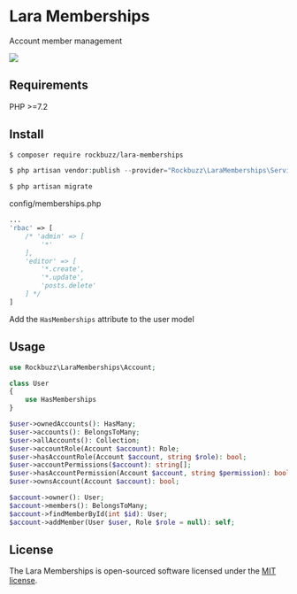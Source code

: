 # Lara Memberships

Account member management

<p><img src="https://github.com/rockbuzz/lara-memberships/workflows/Main/badge.svg"/></p>

## Requirements

PHP >=7.2

## Install

```bash
$ composer require rockbuzz/lara-memberships
```

```php
$ php artisan vendor:publish --provider="Rockbuzz\LaraMemberships\ServiceProvider"
```

```php
$ php artisan migrate
```

config/memberships.php
```php
...
'rbac' => [
    /* 'admin' => [
        '*'
    ],
    'editor' => [
        '*.create',
        '*.update',
        'posts.delete'
    ] */
]
```

Add the `HasMemberships` attribute to the user model

## Usage

```php
use Rockbuzz\LaraMemberships\Account;

class User
{
    use HasMemberships
}
```

```php
$user->ownedAccounts(): HasMany;
$user->accounts(): BelongsToMany;
$user->allAccounts(): Collection;
$user->accountRole(Account $account): Role;
$user->hasAccountRole(Account $account, string $role): bool;
$user->accountPermissions($account): string[];
$user->hasAccountPermission(Account $account, string $permission): bool;
$user->ownsAccount(Account $account): bool;
```

```php
$account->owner(): User;
$account->members(): BelongsToMany;
$account->findMemberById(int $id): User;
$account->addMember(User $user, Role $role = null): self;
```

## License

The Lara Memberships is open-sourced software licensed under the [MIT license](https://opensource.org/licenses/MIT).